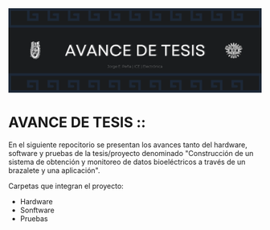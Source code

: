 <div>
    <img src="IMGS/Banner.png" />
</div>

# AVANCE DE TESIS ::
En el siguiente repocitorio se presentan los avances tanto del hardware, software y pruebas de la tesis/proyecto denominado "Construcción de un sistema de obtención y monitoreo de datos bioeléctricos a través de un brazalete y una aplicación".

Carpetas que integran el proyecto:
<ul>
    <li><a src="/HARDWARE/Hardware.md">Hardware</a></li>
    <li><a src="/SOFTWARE/Software.md">Sonftware</a></li>
    <li><a src="/PRUEBAS/Pruebas.md">Pruebas</a></li>
</ul>
